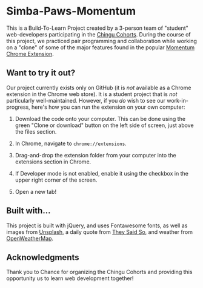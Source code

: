 # Simba-Paws-Momentum

This is a Build-To-Learn Project created by a 3-person team of "student" web-developers participating in the [Chingu Cohorts](https://tropicalchancer.github.io/projectus/). During the course of this project, we practiced pair programming and collaboration while working on a "clone" of some of the major features found in the popular [Momentum Chrome Extension](https://momentumdash.com/).

## Want to try it out?

Our project currently exists only on GitHub (it is *not* available as a Chrome extension in the Chrome web store). It is a student project that is *not* particularly well-maintained. However, if you *do* wish to see our work-in-progress, here's how you can run the extension on your own computer:

1. Download the code onto your computer. This can be done using the green "Clone or download" button on the left side of screen, just above the files section.

2. In Chrome, navigate to `chrome://extensions`.

3. Drag-and-drop the extension folder from your computer into the extensions section in Chrome.

4. If Developer mode is not enabled, enable it using the checkbox in the upper right corner of the screen.

5. Open a new tab!

## Built with...

This project is built with jQuery, and uses Fontawesome fonts, as well as images from [Unsplash](https://unsplash.com/), a daily quote from [They Said So](https://theysaidso.com), and weather from [OpenWeatherMap](http://openweathermap.com).

## Acknowledgments

Thank you to Chance for organizing the Chingu Cohorts and providing this opportunity us to learn web development together!
